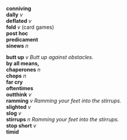 
__conniving__  
__dally__ _v_  
__deflated__ _v_  
__fold__ _v_ (card games)  
__post hoc__  
__predicament__  
__sinews__ _n_  

__butt up__ _v_ _Butt up against obstacles._  
__by all means,__  
__chaperones__ _n_  
__chops__ _n_  
__far cry__  
__oftentimes__  
__outthink__ _v_  
__ramming__ _v_ _Ramming your feet into the stirrups._  
__slighted__ _v_  
__slog__ _v_  
__stirrups__ _n_ _Ramming your feet into the stirrups._  
__stop short__ _v_  
__timid__  
